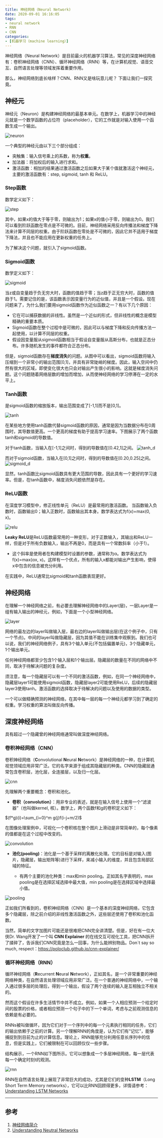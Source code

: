```yaml
---
title: 神经网络（Neural Network)
date: 2020-09-01 16:16:05
tags:
- neural network
- RNN
- CNN
categories:
- [机器学习（machine learning）]
---
```


神经网络（Neural Network）是目前最火的机器学习算法，常见的深度神经网络有：卷积神经网络（CNN）、循环神经网络（RNN）等，在计算机视觉、语音交互、自然语言处理等领域发挥着重要作用。

那么，神经网络到底长啥样？CNN、RNN又是啥玩意儿呢？ 下面让我们一探究竟。

<!--more-->

## 神经元

神经元（Neuron）是构建神经网络的最基本单元。在数学上，机器学习中的神经元就是一个数学函数的占位符（placeholder），它的工作就是对输入使用一个函数生成一个输出。

![neuron](/deep-learning/neuron.png)

一个典型的神经元由以下三个部分组成：
* 突触集：输入信号乘上的系数，称为**权重**。
* 加法器：将加权后的输入进行求和。
* 激活函数：相加的结果通过激活函数之后如果大于某个值就激活这个神经元，主要的激活函数有：step, sigmoid, tanh 和 ReLU。

### Step函数

数学定义如下：

![step](/deep-learning/step.png)

其中，如果x的值大于等于零，则输出为1；如果x的值小于零，则输出为0。我们可以看到阶跃函数在零点是不可微的。目前，神经网络采用反向传播法和梯度下降法来计算不同层的权重。由于阶跃函数在零处是不可微的，因此它并不适用于梯度下降法，并且也不能应用在更新权重的任务上。

为了解决这个问题，就引入了sigmoid函数。

### Sigmoid函数

数学定义如下：

![sigmoid](/deep-learning/sigmoid.png)

当z或自变量趋于负无穷大时，函数的值趋于零；当z趋于正无穷大时，函数的值趋于1。需要记住的是，该函数表示因变量行为的近似值，并且是一个假设。现在问题来了，为什么我们要用sigmoid函数作为近似函数之一？有以下几个原因：

* 它在可以捕获数据的非线性。虽然是一个近似的形式，但非线性的概念是模型精确的重要本质。
* Sigmoid函数在整个过程中是可微的，因此可以与梯度下降和反向传播方法一起使用，以计算不同层的权重。
* 假设因变量服从sigmoid函数相当于假设自变量服从高斯分布，也就是正态分布。许多随机发生的事件都符合正态分布。

但是，sigmoid函数存在**梯度消失**的问题。从图中可以看出，sigmoid函数将输入压缩到一个非常小的输出范围[0,1]，并具有非常陡峭的梯度。因此，输入空间中仍然有很大的区域，即使变化很大也只会对输出产生很小的影响。这就是梯度消失问题。这个问题随着网络层数的增加而增加，从而使神经网络的学习停滞在一定的水平上。

### Tanh函数

是sigmoid函数的缩放版本，输出范围变成了[-1,1]而不是[0,1]。

![tanh](/deep-learning/tanh.png)

在某些地方使用tanh函数代替sigmoid函数的原因，通常是因为当数据分布在0周围时，其导数值更高。一个更高的梯度有助于提高学习速率。下图展示了两个函数tanh和sigmoid的导数值。

对于tanh函数，当输入在[-1,1]之间时，得到的导数值在[0.42,1]之间。
![tanh_d](/deep-learning/tanh_d.png)

而对于sigmoid函数，当输入在[0,1]之间时，得到的导数值在[0.20,0.25]之间。
![sigmoid_d](/deep-learning/sigmoid_d.png)

显然，tanh函数比sigmoid函数具有更大范围的导数，因此具有一个更好的学习速率。但是，在tanh函数中，梯度消失问题依然是存在。

### ReLU函数

在深度学习模型中，修正线性单元（ReLU）是最常用的激活函数。
当函数输入负数时，函数输出0；输入正数时，函数输出其本身。数学表达式为f(x)=max(0, x)。

![relu](/deep-learning/relu.png)

**Leaky ReLU**是ReLU函数最常用的一种变形，对于正数输入，其输出和ReLU一样，但是对于所有负数输入，输出不再是0，而是具有一个常数斜率（小于1）。

* 这个斜率是使用者在构建模型时设置的参数，通常称为α。数学表达式为f(x)=max(αx, x)。这样有一个优点，所有的输入x都能对输出产生影响，使得x中包含的信息被充分利用。

在实践中，ReLU通常比sigmoid和tanh函数表现更好。

## 神经网络

在理解一个神经网络之前，有必要去理解神经网络中的Layer(层)，一层Layer是一组有输入输出的神经元，例如，下面是一个小型神经网络。

![layer](/deep-learning/neural_network.png)

网络的最左边的layer叫做输入层，最右边的layer叫做输出层(在这个例子中，只有一个节点)。中间的layer叫做隐藏层，因为其值不能在训练集中观察到。我们也可以说，我们的神经网络例子，具有3个输入单元(不包括偏置单元)，3个隐藏单元，1个输出单元。

任何神经网络都至少包含1个输入层和1个输出层。隐藏层的数量在不同的网络中不同，取决于待解决问题的复杂度。

须注意，每一个隐藏层可以有一个不同的激活函数，例如，在同一个神经网络中，隐藏层layer1可能使用sigmoid函数，隐藏层layer2可能使用ReLU，后续的隐藏层layer3使用tanh。激活函数的选择取决于待解决的问题以及使用的数据的类型。

一个可以做精确预测的神经网络，在其中每一层的每一个神经元都学习到了确定的权重。学习权重的算法叫做反向传播。

## 深度神经网络

具有超过一个隐藏曾的神经网络通常叫做深度神经网络。

### 卷积神经网络（CNN）

卷积神经网络（**C**onvolutional **N**eural **N**etwork）是神经网络的一种，在计算机视觉领域应用非常广泛。它的名字来源于组成其隐藏层的种类。CNN的隐藏层通常包含卷积层，池化层，全连接层，以及归一化层。

![cnn](/deep-learning/cnn.png)

先理解两个重要概念：卷积和池化。

* **卷积（convolution）**：用非专业的表述，就是在输入信号上使用一个“滤波器”（也叫做kernel, 核）。数学上，两个函数f和g的卷积定义如下：

$(f*g)(i)=\sum_{i=0}^m g(j)f(i-j+m/2)$

在图像处理案例中，可视化一个卷积核在整个图片上滑动是非常简单的，每个像素的值都是在这个过程中改变的。

![convolution](/deep-learning/convolution.png)

* **池化(pooling)**：池化是一个基于采样的离散化处理。它的目标是对输入(图片，隐藏层，输出矩阵等)进行下采样，来减小输入的维度，并且包含局部区域的特征。
  
  * 有两个主要的池化种类：max和min pooling。正如其名字表明的，max pooling是在选择区域选择中最大值，min pooling是在选择区域中选择最小值。

![pooling](/deep-learning/pooling.png)

正如我们所看到的，卷积神经网络（CNN）是一个基本的深度神经网络，它包含多个隐藏层，除之前介绍的非线性激活函数之外，这些层还使用了卷积和池化函数。

当然，简单的文字加图片可能还是很难把CNN完全讲清楚。但是，好在有一位大侠Dr. Wang开发了一个叫 **CNN Explainer** 的在线交互可视化工具，把CNN拆开了揉碎了，告诉我们CNN究竟是怎么一回事，为什么能辨别物品。Don`t say so much, respect：https://poloclub.github.io/cnn-explainer/

### 循环神经网络（RNN）

循环神经网络（**R**ecurrent **N**eural **N**etwork），正如其名，是一个非常重要的神经网络种类，在自然语言处理领域应用非常广泛。在一个普通的神经网络中，一个输入通过很多层的处理后，得到一个输出，假设了两个连续的输入是互相独立不相关的。

然而这个假设在许多生活情节中并不成立。例如，如果一个人相应预测一个给定时间的股票的价格，或者相应预测一个句子中的下一个单词，考虑与之前观测信息的依赖是有必要的。

RNNs被叫做循环，因为它们对于一个序列中的每一个元素执行相同的任务，它们的输出依赖于之前的计算。另一个理解RNN的角度是，认为它们有“记忆”，能够捕捉到到目前为止的计算信息。理论上，RNN能够充分利用任意长序列中的信息，但是实践上，它们被限制在可以回顾仅仅一些步骤。

结构展示，一个RNN如下图所示。它可以想象成一个多层神经网络，每一层代表每一个确定时刻t的观测。

![rnn](/deep-learning/rnn.png)

RNN在自然语言处理上展现了非常巨大的成功，尤其是它们的变种**LSTM**（Long Short Term Memory networks），它可以比RNN回顾得更多，详情请参考：
[Understanding LSTM Networks](http://colah.github.io/posts/2015-08-Understanding-LSTMs/)

---

## 参考

1. [神经网络简介](http://ibillxia.github.io/blog/2013/03/20/basics-of-neural-networks/)
2. [Understanding Neutral Networks](https://towardsdatascience.com/understanding-neural-networks-from-neuron-to-rnn-cnn-and-deep-learning-cd88e90e0a90)